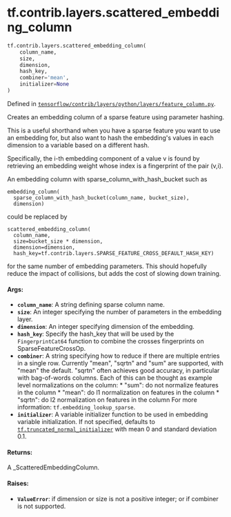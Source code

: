 <div itemscope itemtype="http://developers.google.com/ReferenceObject">
<meta itemprop="name" content="tf.contrib.layers.scattered_embedding_column" />
<meta itemprop="path" content="Stable" />
</div>

# tf.contrib.layers.scattered_embedding_column

``` python
tf.contrib.layers.scattered_embedding_column(
    column_name,
    size,
    dimension,
    hash_key,
    combiner='mean',
    initializer=None
)
```



Defined in [`tensorflow/contrib/layers/python/layers/feature_column.py`](https://www.tensorflow.org/code/tensorflow/contrib/layers/python/layers/feature_column.py).

Creates an embedding column of a sparse feature using parameter hashing.

This is a useful shorthand when you have a sparse feature you want to use an
embedding for, but also want to hash the embedding's values in each dimension
to a variable based on a different hash.

Specifically, the i-th embedding component of a value v is found by retrieving
an embedding weight whose index is a fingerprint of the pair (v,i).

An embedding column with sparse_column_with_hash_bucket such as

    embedding_column(
      sparse_column_with_hash_bucket(column_name, bucket_size),
      dimension)

could be replaced by

    scattered_embedding_column(
      column_name,
      size=bucket_size * dimension,
      dimension=dimension,
      hash_key=tf.contrib.layers.SPARSE_FEATURE_CROSS_DEFAULT_HASH_KEY)

for the same number of embedding parameters. This should hopefully reduce the
impact of collisions, but adds the cost of slowing down training.

#### Args:

* <b>`column_name`</b>: A string defining sparse column name.
* <b>`size`</b>: An integer specifying the number of parameters in the embedding layer.
* <b>`dimension`</b>: An integer specifying dimension of the embedding.
* <b>`hash_key`</b>: Specify the hash_key that will be used by the `FingerprintCat64`
    function to combine the crosses fingerprints on SparseFeatureCrossOp.
* <b>`combiner`</b>: A string specifying how to reduce if there are multiple entries
    in a single row. Currently "mean", "sqrtn" and "sum" are supported, with
    "mean" the default. "sqrtn" often achieves good accuracy, in particular
    with bag-of-words columns. Each of this can be thought as example level
    normalizations on the column:
      * "sum": do not normalize features in the column
      * "mean": do l1 normalization on features in the column
      * "sqrtn": do l2 normalization on features in the column
    For more information: `tf.embedding_lookup_sparse`.
* <b>`initializer`</b>: A variable initializer function to be used in embedding
    variable initialization. If not specified, defaults to
    <a href="../../../tf/initializers/truncated_normal.md"><code>tf.truncated_normal_initializer</code></a> with mean 0 and standard deviation 0.1.


#### Returns:

A _ScatteredEmbeddingColumn.


#### Raises:

* <b>`ValueError`</b>: if dimension or size is not a positive integer; or if combiner
    is not supported.
